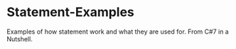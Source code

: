# Statement-Examples
Examples of how statement work and what they are used for. From C#7 in a Nutshell.
